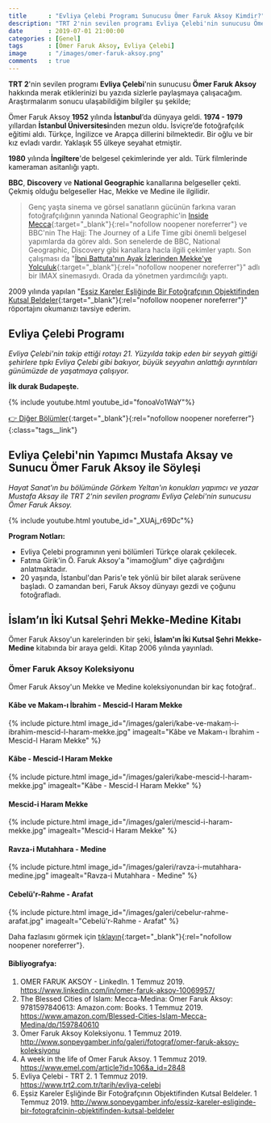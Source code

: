```yaml
---
title      : "Evliya Çelebi Programı Sunucusu Ömer Faruk Aksoy Kimdir?"
description: "TRT 2'nin sevilen programı Evliya Çelebi'nin sunucusu Ömer Faruk Aksoy hakkında merak etiklerinizi bu yazıda sizlerle paylaşmaya çalışacağım."
date       : 2019-07-01 21:00:00
categories : [Genel]
tags       : [Ömer Faruk Aksoy, Evliya Çelebi]
image      : "/images/omer-faruk-aksoy.png"
comments   : true
---
```


**TRT 2**'nin sevilen programı **Evliya Çelebi**'nin sunucusu **Ömer Faruk Aksoy** hakkında merak etiklerinizi bu yazıda sizlerle paylaşmaya çalışacağım. Araştırmalarım sonucu ulaşabildiğim bilgiler şu şekilde;
 
Ömer Faruk Aksoy **1952** yılında **İstanbul**’da dünyaya geldi. **1974 - 1979** yıllardan **İstanbul Üniversitesi**nden mezun oldu. İsviçre’de fotoğrafçılık eğitimi aldı. Türkçe, İngilizce ve Arapça dillerini bilmektedir. Bir oğlu ve bir kız evladı vardır. Yaklaşık 55 ülkeye seyahat etmiştir.

**1980** yılında **İngiltere**'de belgesel çekimlerinde yer aldı. Türk filmlerinde kameraman asitanlığı yaptı. 

**BBC**, **Discovery** ve **National Geographic** kanallarına belgeseller çekti. Çekmiş olduğu belgeseller Hac, Mekke ve Medine ile ilgilidir. 

> Genç yaşta sinema ve görsel sanatların gücünün farkına varan fotoğrafçılığının yanında National Geographic'in [Inside Mecca](https://www.imdb.com/title/tt0427389/){:target="_blank"}{:rel="nofollow noopener noreferrer"} ve BBC'nin The Hajj: The Journey of a Life Time gibi önemli belgesel yapımlarda da görev aldı. Son senelerde de BBC, National Geographic, Discovery gibi kanallara hacla ilgili çekimler yaptı. Son çalışması da "[İbni Battuta'nın Ayak İzlerinden Mekke'ye Yolculuk](https://www.imdb.com/title/tt1235836/){:target="_blank"}{:rel="nofollow noopener noreferrer"}" adlı bir IMAX sinemasıydı. Orada da yönetmen yardımcılığı yaptı.

2009 yılında yapılan "[Eşsiz Kareler Eşliğinde Bir Fotoğrafçının Objektifinden Kutsal Beldeler](http://www.sonpeygamber.info/essiz-kareler-esliginde-bir-fotografcinin-objektifinden-kutsal-beldeler){:target="_blank"}{:rel="nofollow noopener noreferrer"}" röportajını okumanızı tavsiye ederim.

## Evliya Çelebi Programı

*Evliya Çelebi'nin takip ettiği rotayı 21. Yüzyılda takip eden bir seyyah gittiği şehirlere tıpkı Evliya Çelebi gibi bakıyor, büyük seyyahın anlattığı ayrıntıları günümüzde de yaşatmaya çalışıyor.*

**İlk durak Budapeşte.**

{% include youtube.html youtube_id="fonoaVo1WaY"%}

[👉 Diğer Bölümler](https://www.youtube.com/playlist?list=PL0gMcF5aNgrMkPRUUUYiSCiCVTngxoBo3){:target="_blank"}{:rel="nofollow noopener noreferrer"}{:class="tags__link"}

## Evliya Çelebi'nin Yapımcı Mustafa Aksay ve Sunucu Ömer Faruk Aksoy ile Söyleşi

*Hayat Sanat'ın bu bölümünde Görkem Yeltan'ın konukları yapımcı ve yazar Mustafa Aksay ile TRT 2'nin sevilen programı Evliya Çelebi'nin sunucusu Ömer Faruk Aksoy.*

{% include youtube.html youtube_id="_XUAj_r69Dc"%}

**Program Notları:**

- Evliya Çelebi programının yeni bölümleri Türkçe olarak çekilecek.
- Fatma Girik'in Ö. Faruk Aksoy'a "imamoğlum" diye çağırdığını anlatmaktadır.
- 20 yaşında, İstanbul'dan Paris'e tek yönlü bir bilet alarak serüvene başladı. O zamandan beri, Faruk Aksoy dünyayı gezdi ve çoğunu fotoğrafladı.

## İslam’ın İki Kutsal Şehri Mekke-Medine Kitabı

Ömer Faruk Aksoy'un karelerinden bir şeki, **İslam'ın İki Kutsal Şehri Mekke-Medine** kitabında bir araya geldi. Kitap 2006 yılında yayınladı. 

### Ömer Faruk Aksoy Koleksiyonu

Ömer Faruk Aksoy'un Mekke ve Medine koleksiyonundan bir kaç fotoğraf.. 

#### Kâbe ve Makam-ı İbrahim - Mescid-l Haram Mekke
{% include picture.html image_id="/images/galeri/kabe-ve-makam-i-ibrahim-mescid-l-haram-mekke.jpg" imagealt="Kâbe ve Makam-ı İbrahim - Mescid-l Haram Mekke" %}

#### Kâbe - Mescid-l Haram Mekke
{% include picture.html image_id="/images/galeri/kabe-mescid-l-haram-mekke.jpg" imagealt="Kâbe - Mescid-l Haram Mekke" %}

#### Mescid-i Haram Mekke
{% include picture.html image_id="/images/galeri/mescid-i-haram-mekke.jpg" imagealt="Mescid-i Haram Mekke" %}

#### Ravza-i Mutahhara - Medine
{% include picture.html image_id="/images/galeri/ravza-i-mutahhara-medine.jpg" imagealt="Ravza-i Mutahhara - Medine" %}

#### Cebelü'r-Rahme - Arafat
{% include picture.html image_id="/images/galeri/cebelur-rahme-arafat.jpg" imagealt="Cebelü'r-Rahme - Arafat" %}

Daha fazlasını görmek için [tıklayın](http://www.sonpeygamber.info/galeri/fotograf/omer-faruk-aksoy-koleksiyonu){:target="_blank"}{:rel="nofollow noopener noreferrer"}. 

#### Bibliyografya: 

1. OMER FARUK AKSOY - LinkedIn. 1 Temmuz 2019. https://www.linkedin.com/in/omer-faruk-aksoy-10069957/
2. The Blessed Cities of Islam: Mecca-Medina: Omer Faruk Aksoy: 9781597840613: Amazon.com: Books. 1 Temmuz 2019. https://www.amazon.com/Blessed-Cities-Islam-Mecca-Medina/dp/1597840610
3. Ömer Faruk Aksoy Koleksiyonu. 1 Temmuz 2019. http://www.sonpeygamber.info/galeri/fotograf/omer-faruk-aksoy-koleksiyonu
4. A week in the life of Omer Faruk Aksoy. 1 Temmuz 2019. https://www.emel.com/article?id=106&a_id=2848
5. Evliya Çelebi - TRT 2. 1 Temmuz 2019. https://www.trt2.com.tr/tarih/evliya-celebi
6. Eşsiz Kareler Eşliğinde Bir Fotoğrafçının Objektifinden Kutsal Beldeler. 1 Temmuz 2019. http://www.sonpeygamber.info/essiz-kareler-esliginde-bir-fotografcinin-objektifinden-kutsal-beldeler